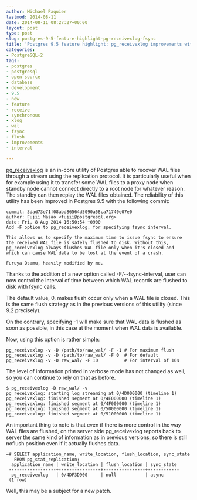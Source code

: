 ```yaml
---
author: Michael Paquier
lastmod: 2014-08-11
date: 2014-08-11 08:27:27+00:00
layout: post
type: post
slug: postgres-9-5-feature-highlight-pg-receivexlog-fsync
title: 'Postgres 9.5 feature highlight: pg_receivexlog improvements with fsync'
categories:
- PostgreSQL-2
tags:
- postgres
- postgresql
- open source
- database
- development
- 9.5
- new
- feature
- receive
- synchronous
- xlog
- wal
- fsync
- flush
- improvements
- interval

---
```


[pg_receivexlog](http://www.postgresql.org/docs/devel/static/app-pgreceivexlog.html)
is an in-core utility of Postgres able to recover WAL files through a stream
using the replication protocol. It is particularly useful when for example
using it to transfer some WAL files to a proxy node when standby node cannot
connect directly to a root node for whatever reason. The standby can then
replay the WAL files obtained. The reliability of this utility has been
improved in Postgres 9.5 with the following commit:

    commit: 3dad73e71f08abd86564d5090a58ca71740e07e0
    author: Fujii Masao <fujii@postgresql.org>
    date: Fri, 8 Aug 2014 16:50:54 +0900
    Add -F option to pg_receivexlog, for specifying fsync interval.

    This allows us to specify the maximum time to issue fsync to ensure
    the received WAL file is safely flushed to disk. Without this,
    pg_receivexlog always flushes WAL file only when it's closed and
    which can cause WAL data to be lost at the event of a crash.

    Furuya Osamu, heavily modified by me.

Thanks to the addition of a new option called -F/--fsync-interval, user can
now control the interval of time between which WAL records are flushed to disk
with fsync calls.

The default value, 0, makes flush occur only when a WAL file is closed. This
is the same flush strategy as in the previous versions of this utility (since
9.2 precisely).

On the contrary, specifying -1 will make sure that WAL data is flushed as soon
as possible, in this case at the moment when WAL data is available.

Now, using this option is rather simple:

    pg_receivexlog -v -D /path/to/raw_wal/ -F -1 # For maximum flush
    pg_receivexlog -v -D /path/to/raw_wal/ -F 0  # For default
    pg_receivexlog -v -D raw_wal/ -F 10          # For interval of 10s

The level of information printed in verbose mode has not changed as well,
so you can continue to rely on that as before.

    $ pg_receivexlog -D raw_wal/ -v
    pg_receivexlog: starting log streaming at 0/4D000000 (timeline 1)
    pg_receivexlog: finished segment at 0/4E000000 (timeline 1)
    pg_receivexlog: finished segment at 0/4F000000 (timeline 1)
    pg_receivexlog: finished segment at 0/50000000 (timeline 1)
    pg_receivexlog: finished segment at 0/51000000 (timeline 1)

An important thing to note is that even if there is more control in the way
WAL files are flushed, on the server side pg\_receivexlog reports back to
server the same kind of information as in previous versions, so there is
still noflush position even if it actually flushes data.

    =# SELECT application_name, write_location, flush_location, sync_state
       FROM pg_stat_replication;
      application_name | write_location | flush_location | sync_state
     ------------------+----------------+----------------+------------
      pg_receivexlog   | 0/4DF3D900     | null           | async
     (1 row)

Well, this may be a subject for a new patch.
